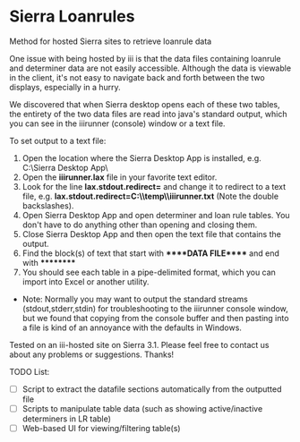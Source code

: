 Sierra Loanrules
===============
Method for hosted Sierra sites to retrieve loanrule data

One issue with being hosted by iii is that the data files containing loanrule and determiner data are not easily accessible. Although the data is viewable in the client, it's not easy to navigate back and forth between the two displays, especially in a hurry.

We discovered that when Sierra desktop opens each of these two tables, the entirety of the two data files are read into java's standard output, which you can see in the iiirunner (console) window or a text file.

To set output to a text file:
1.  Open the location where the Sierra Desktop App is installed, e.g. C:\Sierra Desktop App\
2.  Open the **iiirunner.lax** file in your favorite text editor.
3.  Look for the line **lax.stdout.redirect=** and change it to redirect to a text file, e.g. **lax.stdout.redirect=C:\\\\temp\\\\iiirunner.txt** (Note the double backslashes). 
4.  Open Sierra Desktop App and open determiner and loan rule tables. You don't have to do anything other than opening and closing them.
5.  Close Sierra Desktop App and then open the text file that contains the output.
6.  Find the block(s) of text that start with **\*\*\*\*DATA FILE\*\*\*\*** and end with **\*\*\*\*\*\*\*\***
7.  You should see each table in a pipe-delimited format, which you can import into Excel or another utility.

* Note: Normally you may want to output the standard streams (stdout,stderr,stdin) for troubleshooting to the iiirunner console window, but we found that copying from the console buffer and then pasting into a file is kind of an annoyance with the defaults in Windows.

Tested on an iii-hosted site on Sierra 3.1. Please feel free to contact us about any problems or suggestions. Thanks!

TODO List:
- [ ] Script to extract the datafile sections automatically from the outputted file
- [ ] Scripts to manipulate table data (such as showing active/inactive determiners in LR table)
- [ ] Web-based UI for viewing/filtering table(s)
